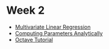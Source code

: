 # Week 2

- [Multivariate Linear Regression]()
- [Computing Parameters Analytically]()
- [Octave Tutorial]()
